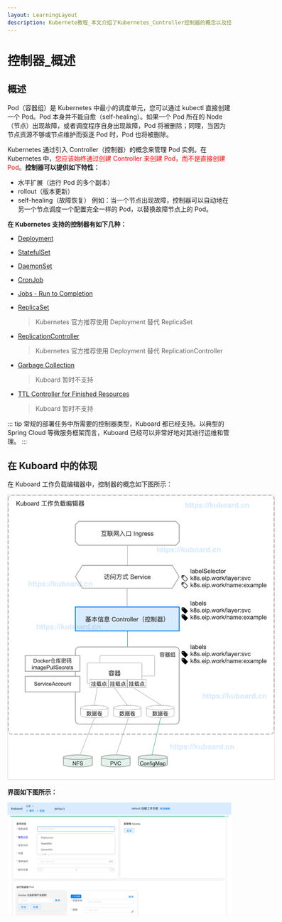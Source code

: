 ```yaml
---
layout: LearningLayout
description: Kubernete教程_本文介绍了Kubernetes_Controller控制器的概念以及控制器的种类
---
```


# 控制器_概述

## 概述

Pod（容器组）是 Kubernetes 中最小的调度单元，您可以通过 kubectl 直接创建一个 Pod。Pod 本身并不能自愈（self-healing）。如果一个 Pod 所在的 Node （节点）出现故障，或者调度程序自身出现故障，Pod 将被删除；同理，当因为节点资源不够或节点维护而驱逐 Pod 时，Pod 也将被删除。

Kubernetes 通过引入 Controller（控制器）的概念来管理 Pod 实例。在 Kubernetes 中，<font color="red">您应该始终通过创建 Controller 来创建 Pod，而不是直接创建 Pod</font>。**控制器可以提供如下特性：**
* 水平扩展（运行 Pod 的多个副本）
* rollout（版本更新）
* self-healing（故障恢复）
  例如：当一个节点出现故障，控制器可以自动地在另一个节点调度一个配置完全一样的 Pod，以替换故障节点上的 Pod。


**在 Kubernetes 支持的控制器有如下几种：**

* [Deployment](./wl-deployment/) <Badge text="Kuboard 已支持" type="success"/>
* [StatefulSet](./wl-statefulset/) <Badge text="Kuboard 已支持" type="success"/>
* [DaemonSet](./wl-daemonset/) <Badge text="Kuboard 已支持" type="success"/>

* [CronJob](./wl-cronjob/) <Badge text="Kuboard 正在计划中" type="warn"/>
* [Jobs - Run to Completion](./wl-job/) <Badge text="Kuboard 正在计划中" type="warn"/>

* [ReplicaSet](https://kubernetes.io/docs/concepts/workloads/controllers/replicaset/)<Badge text="使用 Deployment" type="error"/> 
  
  > Kubernetes 官方推荐使用 Deployment 替代 ReplicaSet

* [ReplicationController](https://kubernetes.io/docs/concepts/workloads/controllers/replicationcontroller/) <Badge text="使用 Deployment" type="error"/> 
  
  > Kubernetes 官方推荐使用 Deployment 替代 ReplicationController

* [Garbage Collection](https://kubernetes.io/docs/concepts/workloads/controllers/garbage-collection/)

  > Kuboard 暂时不支持

* [TTL Controller for Finished Resources](https://kubernetes.io/docs/concepts/workloads/controllers/ttlafterfinished/)

  > Kuboard 暂时不支持

::: tip
常规的部署任务中所需要的控制器类型，Kuboard 都已经支持。以典型的 Spring Cloud 等微服务框架而言，Kuboard 已经可以非常好地对其进行运维和管理。
:::



## 在 Kuboard 中的体现

在 Kuboard 工作负载编辑器中，控制器的概念如下图所示：

<img src="./workload.assets/image-20190910232615991.png" style="border: 1px solid #d7dae2; max-width: 600px;" alt="Kubernetes教程：控制器概念结构"></img>


**界面如下图所示：**

![Kubernetes教程：控制器概念结构](./workload.assets/image-20190910232736012.png)
